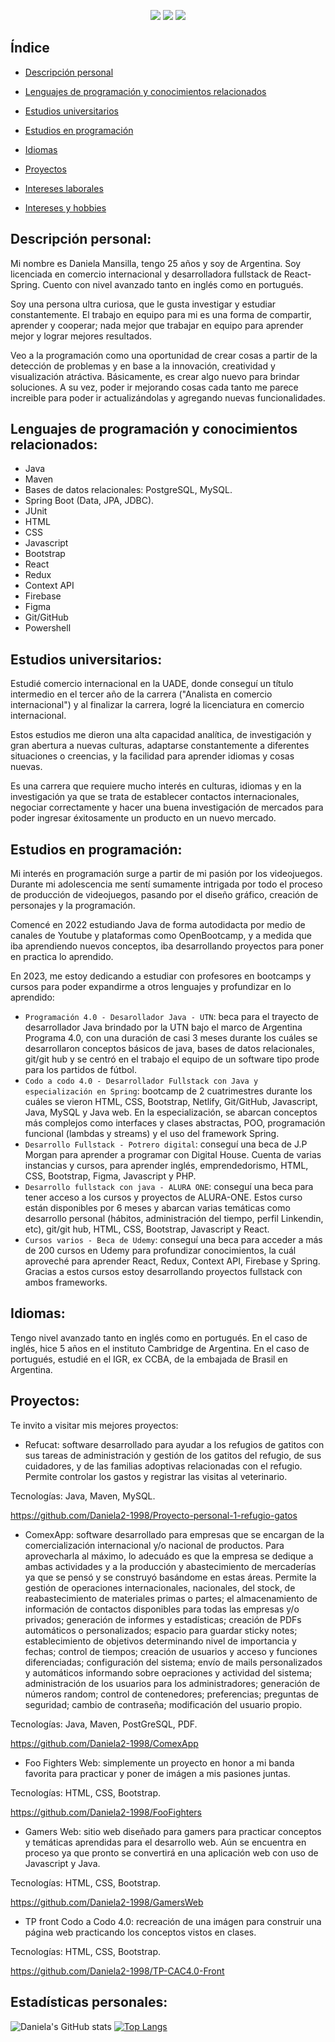 
<p align="center">
   <img src="https://img.shields.io/badge/LENGUAJE BASE-EN%20JAVA-blue">
   <img src="https://img.shields.io/badge/Área 1-%20 PROGRAMACIÓN-red">
   <img src="https://img.shields.io/badge/Área 2-%20 COMERCIO INTERNACIONAL-purple">
 </p>

   

 ## Índice 

* [Descripción personal](#descripción-personal)
  
* [Lenguajes de programación y conocimientos relacionados](#Lenguajes-de-programación-y-conocimientos-relacionados)

* [Estudios universitarios](#Estudios-universitarios)

* [Estudios en programación](#Estudios-programación)

* [Idiomas](#Idiomas)

* [Proyectos](#Proyectos)

* [Intereses laborales](#intereses-laborales)

* [Intereses y hobbies](#intereses-y-hobbies)


## Descripción personal:
Mi nombre es Daniela Mansilla, tengo 25 años y soy de Argentina. Soy licenciada en comercio internacional y desarrolladora fullstack de React-Spring. Cuento con nivel avanzado tanto en inglés como en portugués.
 
Soy una persona ultra curiosa, que le gusta investigar y estudiar constantemente. El trabajo en equipo para mi es una forma de compartir, aprender y cooperar; nada mejor que trabajar en equipo para aprender mejor y lograr mejores resultados.

Veo a la programación como una oportunidad de crear cosas a partir de la detección de problemas y en base a la innovación, creatividad y visualización atráctiva. Básicamente, es crear algo nuevo para brindar soluciones. A su vez, poder ir mejorando cosas cada tanto me parece increible para poder ir actualizándolas y agregando nuevas funcionalidades.

## Lenguajes de programación y conocimientos relacionados:
- Java
- Maven
- Bases de datos relacionales: PostgreSQL, MySQL.
- Spring Boot (Data, JPA, JDBC).
- JUnit
- HTML
- CSS
- Javascript
- Bootstrap
- React
- Redux
- Context API
- Firebase
- Figma
- Git/GitHub
- Powershell
 
## Estudios universitarios:
Estudié comercio internacional en la UADE, donde conseguí un título intermedio en el tercer año de la carrera ("Analista en comercio internacional") y al finalizar la carrera, logré la licenciatura en comercio internacional. 

Estos estudios me dieron una alta capacidad analítica, de investigación y gran abertura a nuevas culturas, adaptarse constantemente a diferentes situaciones o creencias, y la facilidad para aprender idiomas y cosas nuevas.

Es una carrera que requiere mucho interés en culturas, idiomas y en la investigación ya que se trata de establecer contactos internacionales, negociar correctamente y hacer una buena investigación de mercados para poder ingresar éxitosamente un producto en un nuevo mercado.

## Estudios en programación:
Mi interés en programación surge a partir de mi pasión por los videojuegos. Durante mi adolescencia me sentí sumamente intrigada por todo el proceso de producción de videojuegos, pasando por el diseño gráfico, creación de personajes y la programación. 

Comencé en 2022 estudiando Java de forma autodidacta por medio de canales de Youtube y plataformas como OpenBootcamp, y a medida que iba aprendiendo nuevos conceptos, iba desarrollando proyectos para poner en practica lo aprendido. 

En 2023, me estoy dedicando a estudiar con profesores en bootcamps y cursos para poder expandirme a otros lenguajes y profundizar en lo aprendido: 

- `Programación 4.0 - Desarollador Java - UTN`: beca para el trayecto de desarrollador Java brindado por la UTN bajo el marco de Argentina Programa 4.0, con una duración de casi 3 meses durante los cuáles se desarrollaron conceptos básicos de java, bases de datos relacionales, git/git hub y se centró en el trabajo el equipo de un software tipo prode para los partidos de fútbol. 
- `Codo a codo 4.0 - Desarrollador Fullstack con Java y especialización en Spring`: bootcamp de 2 cuatrimestres durante los cuáles se vieron HTML, CSS, Bootstrap, Netlify, Git/GitHub, Javascript, Java, MySQL y Java web. En la especialización, se abarcan conceptos más complejos como interfaces y clases abstractas, POO, programación funcional (lambdas y streams) y el uso del framework Spring.
- `Desarrollo Fullstack - Potrero digital`: conseguí una beca de J.P Morgan para aprender a programar con Digital House. Cuenta de varias instancias y cursos, para aprender inglés, emprendedorismo, HTML, CSS, Bootstrap, Figma, Javascript y PHP.
- `Desarrollo fullstack con java - ALURA ONE`: conseguí una beca para tener acceso a los cursos y proyectos de ALURA-ONE. Estos curso están disponibles por 6 meses y abarcan varias temáticas como desarrollo personal (hábitos, administración del tiempo, perfil Linkendin, etc), git/git hub, HTML, CSS, Bootstrap, Javascript y React.
- `Cursos varios - Beca de Udemy`: conseguí una beca para acceder a más de 200 cursos en Udemy para profundizar conocimientos, la cuál aproveché para aprender React, Redux, Context API, Firebase y Spring. Gracias a estos cursos estoy desarrollando proyectos fullstack con ambos frameworks.
  
## Idiomas:
Tengo nivel avanzado tanto en inglés como en portugués. En el caso de inglés, hice 5 años en el instituto Cambridge de Argentina. En el caso de portugués, estudié en el IGR, ex CCBA, de la embajada de Brasil en Argentina.

## Proyectos:
Te invito a visitar mis mejores proyectos:
- Refucat: software desarrollado para ayudar a los refugios de gatitos con sus tareas de administración y gestión de los gatitos del refugio, de sus cuidadores, y de las familias adoptivas relacionadas con el refugio. Permite controlar los gastos y registrar las visitas al veterinario.

Tecnologías: Java, Maven, MySQL.

https://github.com/Daniela2-1998/Proyecto-personal-1-refugio-gatos

- ComexApp: software desarrollado para empresas que se encargan de la comercialización internacional y/o nacional de productos. Para aprovecharla al máximo, lo adecuádo es que la empresa se dedique a ambas actividades y a la producción y abastecimiento de mercaderías ya que se pensó y se construyó basándome en estas áreas. Permite la gestión de operaciones internacionales, nacionales, del stock, de reabastecimiento de materiales primas o partes; el almacenamiento de información de contactos disponibles para todas las empresas y/o privados; generación de informes y estadísticas; creación de PDFs automáticos o personalizados; espacio para guardar sticky notes; establecimiento de objetivos determinando nivel de importancia y fechas; control de tiempos; creación de usuarios y acceso y funciones diferenciadas; configuración del sistema; envío de mails personalizados y automáticos informando sobre oepraciones y actividad del sistema; administración de los usuarios para los administradores; generación de números random; control de contenedores; preferencias; preguntas de seguridad; cambio de contraseña; modificación del usuario propio. 

Tecnologías: Java, Maven, PostGreSQL, PDF.

https://github.com/Daniela2-1998/ComexApp

- Foo Fighters Web: simplemente un proyecto en honor a mi banda favorita para practicar y poner de imágen a mis pasiones juntas.

Tecnologías: HTML, CSS, Bootstrap.

https://github.com/Daniela2-1998/FooFighters



- Gamers Web: sitio web diseñado para gamers para practicar conceptos y temáticas aprendidas para el desarrollo web. Aún se encuentra en proceso ya que pronto se convertirá en una aplicación web con uso de Javascript y Java.

Tecnologías: HTML, CSS, Bootstrap.

https://github.com/Daniela2-1998/GamersWeb

- TP front Codo a Codo 4.0: recreación de una imágen para construir una página web practicando los conceptos vistos en clases.

Tecnologías: HTML, CSS, Bootstrap.

https://github.com/Daniela2-1998/TP-CAC4.0-Front

## Estadísticas personales:
![Daniela's GitHub stats](https://github-readme-stats.vercel.app/api?username=Daniela2-1998&show_icons=true)
[![Top Langs](https://github-readme-stats.vercel.app/api/top-langs/?username=Daniela2-1998&layout=compact)](https://github.com/anuraghazra/github-readme-stats)
